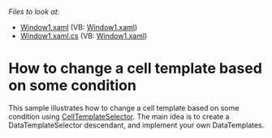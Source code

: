 <!-- default file list -->
*Files to look at*:

* [Window1.xaml](./CS/EditorsDesignTime/Window1.xaml) (VB: [Window1.xaml](./VB/EditorsDesignTime/Window1.xaml))
* [Window1.xaml.cs](./CS/EditorsDesignTime/Window1.xaml.cs) (VB: [Window1.xaml](./VB/EditorsDesignTime/Window1.xaml))
<!-- default file list end -->
# How to change a cell template based on some condition


<p>This sample illustrates how to change a cell template based on some condition using <a href="https://documentation.devexpress.com/#WPF/DevExpressXpfGridColumnBase_CellTemplateSelectortopic">CellTemplateSelector</a>. The main idea is to create a DataTemplateSelector descendant, and implement your own DataTemplates.</p>

<br/>


